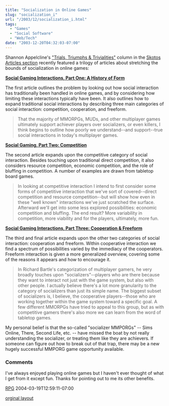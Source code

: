 ```yaml
---
title: "Socialization in Online Games"
slug: "socialization_i"
url: "/2003/12/socialization_i.html"
tags:
  - "Games"
  - "Social Software"
  - "Web/Tech"
date: "2003-12-20T04:32:03-07:00"
---
```

<p>Shannon Appelcline's <a href="http://www.skotos.net/articles/TTnT_.shtml">"Trials, Triumphs & Trivialities"</a> column in the <a href="http://www.skotos.net/articles/">Skotos Articles section</a> recently featured a trilogy of articles about stretching the bounds of socialization in online games:</p>
<p><b><a href="http://www.skotos.net/articles/TTnT_136.phtml">Social Gaming Interactions, Part One: A History of Form</a></b></p>
<p>The first article outlines the problem by looking out how social interaction has traditionally been handled in online games, and by considering how limiting these interactions typically have been. It also outlines how to expand traditional social interactions by describing three main categories of social interaction: competition, cooperation, and freeform.<blockquote>That the majority of MMORPGs, MUDs, and other multiplayer games ultimately support achiever players over socializers, or even killers, I think begins to outline how poorly we understand--and support--true social interactions in today's multiplayer games.</blockquote><b><a href="http://www.skotos.net/articles/TTnT_137.phtml">Social Gaming, Part Two: Competition</a></b></p>
<p>The second article expands upon the competitive category of social interaction. Besides touching upon traditional direct competition, it also considers resource competition, economic competition, and the role of bluffing in competition. A number of examples are drawn from tabletop board games.<blockquote>In looking at competitive interaction I intend to first consider some forms of competitive interaction that we've sort of covered--direct competition and resource competition--but will show how even in these "well known" interactions we've just scratched the surface. Afterward we'll get into some less explored possibilities: economic competition and bluffing. The end result? More variability in competition, more viability and for the players, ultimately, more fun.</blockquote><b><a href="http://www.skotos.net/articles/TTnT_138.phtml">Social Gaming Interactions, Part Three: Cooperation & Freeform</a></b></p>
<p>The third and final article expands upon the other two categories of social interaction: cooperation and freeform. Within cooperative interaction we find a spectrum of possibilities varied by the immediacy of the cooperators. Freeform interaction is given a more generalized overview, covering some of the reasons it appears and how to encourage it.<blockquote>In Richard Bartle's categorization of multiplayer gamers, he very broadly touches upon "socializers"--players who are there because they want to interact not just with the game system, but also with other people. I actually believe there's a lot more granularity to the category of socializers than just its simple name. The biggest subset of socializers is, I believe, the cooperative players--those who are working together within the game system toward a specific goal. A few different MMORPGs have tried to appeal to this group, but as with competitive gamers there's also more we can learn from the word of tabletop games.</blockquote>My personal belief is that the so-called "socializer MMPORGs" -- Sims Online, There, Second Life, etc. -- have missed the boat by not really understanding the socializer, or treating them like they are achievers. If someone can figure out how to break out of that trap, there may be a new hugely successful MMPORG game opportunity available.</p>
<footer><h3>Comments</h3>
<div class="u-comment h-cite">
<p class="p-content p-name">I've always enjoyed playing online games but I haven't ever thought of what I get from it except fun. Thanks for pointing out to me its other benefits.
</p>
<a class="u-author h-card" href="http://www.altarion.com/index.html">RPG</a>
<time class="dt-published" datetime="2004-03-19T12:59:11-07:00">2004-03-19T12:59:11-07:00</time>
</div>
</footer>
<p class="previous"><a href="/previous/2003/12/socialization_i.html" rel="syndication">orginal layout</a></p>
